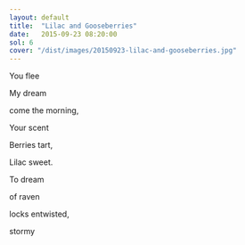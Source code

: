 ```yaml
---
layout: default
title:  "Lilac and Gooseberries"
date:   2015-09-23 08:20:00
sol: 6
cover: "/dist/images/20150923-lilac-and-gooseberries.jpg"
---
```

You flee

My dream

come the morning,

Your scent

Berries tart,

Lilac sweet.

To dream

of raven

locks entwisted,

stormy

